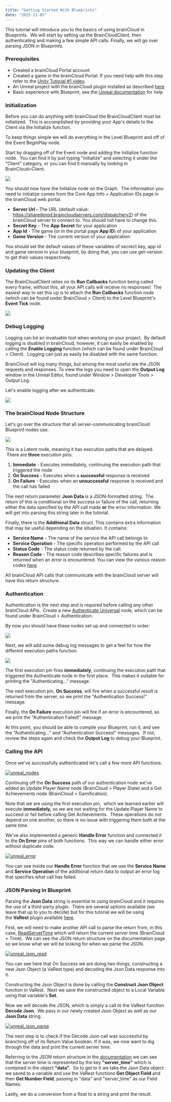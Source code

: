 ```yaml
---
title: "Getting Started With Blueprints"
date: "2015-11-05"
---
```


This tutorial will introduce you to the basics of using brainCloud in Blueprints.  We will start by setting up the BrainCloudClient, then authenticating and making a few simple API calls. Finally, we will go over parsing JSON in Blueprints.

### Prerequisites

- Created a brainCloud Portal account
- Created a game in the brainCloud Portal. If you need help with this step refer to the [Unity Tutorial #1 video](/learn/sdk-tutorials/unity-tutorials/unity-getting-started/).
- An Unreal project with the brainCloud plugin installed as described [here](/learn/sdk-tutorials/unreal-tutorials/setting-up-the-braincloud-plugin/)
- Basic experience with Blueprint, see the [Unreal documentation](https://docs.unrealengine.com/latest/INT/Engine/Blueprints/GettingStarted/index.html) for help

### Initialization

Before you can do anything with brainCloud the BrainCloudClient must be initialized.  This is accomplished by providing your App's details to the Client via the Initialize function.

To keep things simple we will do everything in the Level Blueprint and off of the Event BeginPlay node.

Start by dragging off of the Event node and adding the Initialize function node.  You can find it by just typing "initialize" and selecting it under the "Client" category, or you can find it manually by looking in BrainCloud>Client.

![](images/unreal-initialize-authenticate.jpg)

You should now have the Initialize node on the Graph.  The information you need to initialize comes from the Core App Info > Application IDs page in the brainCloud web portal.

- **Server Url -** The URL (default value: https://sharedprod.braincloudservers.com/dispatcherv2) of the brainCloud server to connect to. You should not have to change this.
- **Secret Key** - The **App Secret** for your application
- **App Id** - The game (or in the portal page **App ID**) of your application
- **Game Version** - The current version of your application

You should set the default values of these variables of secrect key, app id and game version in your blueprint, by doing that, you can use get-version to get their values respectively.

### Updating the Client

The BrainCloudClient relies on its **Run Callbacks** function being called every frame, without this, all your API calls will receive no responses!  The easiest way to set this up is to attach the **Run Callbacks** function node (which can be found under BrainCloud > Client) to the Level Blueprint's **Event Tick** node.

![](images/callback.jpg)

### Debug Logging

Logging can be an invaluable tool when working on your project.  By default logging is disabled in brainCloud, however, it can easily be enabled by calling the **Enable Logging** function (which can be found under BrainCloud > Client).  Logging can just as easily be disabled with the same function.

BrainCloud will log many things, but among the most useful are the JSON requests and responses. To view the logs you need to open the **Output Log** window in the Unreal Editor, found under Window > Developer Tools > Output Log.

Let's enable logging after we authenticate:

![](images/log-1.jpg)

### The brainCloud Node Structure

Let's go over the structure that all server-communicating brainCloud Blueprint nodes use.

![](images/node-4.jpg)

This is a Latent node, meaning it has execution paths that are delayed.  There are **three** execution pins:

1. **Immediate** - Executes immediately, continuing the execution path that triggered the node
2. **On Success** - Executes when a **successful** response is received
3. **On Failure** - Executes when an **unsuccessful** response is received and the call has failed

The next return parameter **Json Data** is a JSON-formatted string.  The return of this is conditional on the success or failure of the call, returning either the data specified by the API call made **or** the error information. We will get into parsing this string later in the tutorial.

Finally, there is the **Additional Data** struct. This contains extra information that may be useful depending on the situation. It contains:

- **Service Name** - The name of the service the API call belongs to
- **Service Operation** - The specific operation performed by the API call
- **Status Code** - The status code returned by the call.
- **Reason Code** - The reason code describes specific failures and is returned when an error is encountered. You can view the various reason codes [here](/api/appendix/reasoncodes).

All brainCloud API calls that communicate with the brainCloud server will have this return structure.

### Authentication

Authentication is the next step and is required before calling any other brainCloud APIs.  Create a new [Authenticate Universal](/api/capi/authentication/authenticateuniversal) node, which can be found under BrainCloud > Authentication.

By now you should have these nodes set up and connected in order:

[![](images/unreal-initialize-authenticate-2.jpg)](images/unreal-initialize-authenticate-2.jpg)

Next, we will add some debug log messages to get a feel for how the different execution paths function.

[![](images/node-5.jpg)](images/node-5.jpg)

The first execution pin fires **immediately**, continuing the execution path that triggered the Authenticate node in the first place.  This makes it suitable for printing the "Authenticating..." message.

The next execution pin, **On Success**, will fire when a successful result is returned from the server, so we print the "Authentication Success!" message.

Finally, the **On Failure** execution pin will fire if an error is encountered, so we print the "Authentication Failed!" message.

At this point, you should be able to compile your Blueprint, run it, and see the "Authenticating..." and "Authentication Success!" messages.  If not, review the steps again and check the **Output Log** to debug your Blueprint.

### Calling the API

Once we've successfully authenticated let's call a few more API functions.

[![unreal_nodes](images/unreal_nodes.png)](images/unreal_nodes.png)

Continuing off the **On Success** path of our authentication node we've added an Update Player Name node (BrainCloud > Player State) and a Get Achievements node (BrainCloud > Gamification).

Note that we are using the first execution pin,  which we learned earlier will execute **immediately,** so we are not waiting for the Update Player Name to succeed or fail before calling Get Achievements.  These operations do not depend on one another, so there is no issue with triggering them both at the same time.

We've also implemented a generic **Handle Error** function and connected it to the **On Error** pins of both functions.  This way we can handle either error without duplicate code.

[![unreal_error](images/unreal_error.png)](images/unreal_error.png)

You can see inside our **Handle Error** function that we use the **Service Name** and **Service Operation** of the additional return data to output an error log that specifies what call has failed.

### JSON Parsing in Blueprint

Parsing the **Json Data** string is essential to using brainCloud and it requires the use of a third-party plugin.  There are several options available (we leave that up to you to decide) but for this tutorial we will be using the **VaRest** plugin available [here](https://github.com/ufna/VaRest).

First, we will need to make another API call to parse the return from, in this case, [ReadServerTime](/api/capi/time/readservertime) which will return the current server time (BrainCloud > Time).  We can see the JSON return structure on the documentation page so we know what we will be looking for when we parse the JSON.

[![unreal_json_read](images/unreal_json_read.png)](images/unreal_json_read.png)

You can see here that On Success we are doing two things, constructing a new Json Object (a VaRest type) and decoding the Json Data response into it.

Constructing the Json Object is done by calling the **Construct Json Object** function in VaRest.  Next we save the constructed object to a Local Variable using that variable's **Set**.

Now we will decode the JSON, which is simply a call to the VaRest function **Decode Json**.  We pass in our newly created Json Object as well as our **Json Data** string.

[![unreal_json_parse](images/unreal_json_parse.png)](images/unreal_json_parse.png)

The next step is to check if the Decode Json call was successful by branching off of its Return Value boolean. If it was, we now want to dig through the data and print the current server time.

Referring to the JSON return structure in the [documentation](/api/capi/time/readservertime) we can see that the server time is represented by the key **"server_time"** which is contained in the object **"data"**.  So to get to it we take the Json Data object we saved to a variable and use the VaRest functions **Get Object Field** and then **Get Number Field**, passing in "data" and "server_time" as our Field Names.

Lastly, we do a conversion from a float to a string and print the result.
